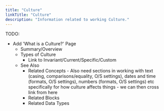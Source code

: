 ```yaml
---
title: "Culture"
linkTitle: "Culture"
description: "Information related to working Culture."
---
```


TODO:

* Add 'What is a Culture?' Page
  * Summary/Overview
  * Types of Culture
    * Link to Invariant/Current/Specific/Custom
  * See Also
    * Related Concepts - Also need sections in working with text (casing, comparisons/equality, O/S settings), dates and time (formats, O/S settings), numbers (formats, O/S settings) etc specifically for how culture affects things - we can then cross link from here
    * Related Blocks
    * Related Data Types
